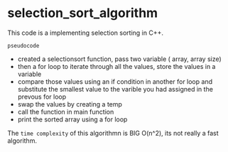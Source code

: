# selection_sort_algorithm

This code is a implementing selection sorting in C++.

`pseudocode`
- created a selectionsort function, pass two variable ( array, array size)
- then a for loop to iterate through all the values, store the values in a variable
- compare those values using an if condition in another for loop and substitute the smallest value to the varible you had assigned in the prevous for loop
- swap the values by creating a temp
- call the function in main function
- print the sorted array using a for loop

The `time complexity` of this algorithmn is BIG O(n^2), its not really a fast algorithm.
